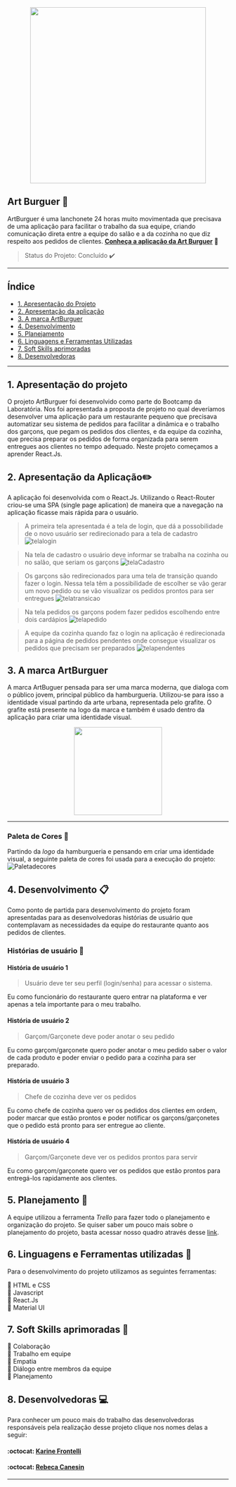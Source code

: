 <div align="center"><img src="/artburguer/src/img/hamburgernovo.png" width="400"></div>

## Art Burguer :hamburger:

ArtBurguer é uma lanchonete 24 horas muito movimentada que precisava de uma aplicação para facilitar o trabalho da sua equipe, criando comunicação direta entre a equipe do salão e a da cozinha no que diz respeito aos pedidos de clientes. 
[**Conheça a aplicação da Art Burguer**](https://art-burger.vercel.app/) :hamburger:
> Status do Projeto: Concluído :heavy_check_mark:

---

## Índice

- [1. Apresentação do Projeto](#1-apresentação-do-projeto)
- [2. Apresentação da aplicação](#2-apresentação-da-aplicação)
- [3. A marca ArtBurguer](#3-a-marca-artburguer)
- [4. Desenvolvimento](#4-desenvolvimento)
- [5. Planejamento](#5-planejamento)
- [6. Linguagens e Ferramentas Utilizadas](#6-linguagens-e-ferramentas-utiizadas)
- [7. Soft Skills aprimoradas](#7-soft-skills-aprimoradas)
- [8. Desenvolvedoras](#8-desenvolvedoras)

---



## 1. Apresentação do projeto

O projeto ArtBurguer foi desenvolvido como parte do Bootcamp da Laboratória. Nos foi apresentada a proposta de projeto no qual deveríamos desenvolver uma aplicação para um restaurante pequeno que precisava automatizar seu sistema de pedidos para facilitar a dinâmica e o trabalho dos garçons, que pegam os pedidos dos clientes, e da equipe da cozinha, que precisa preparar os pedidos de forma organizada para serem entregues aos clientes no tempo adequado. 
Neste projeto começamos a aprender React.Js.

## 2. Apresentação da Aplicação:pencil2:

A aplicação foi desenvolvida com o React.Js. Utilizando o React-Router criou-se uma SPA (single page aplication) de maneira que a navegação na aplicação ficasse mais rápida para o usuário.
>A primeira tela apresentada é a tela de login, que dá a possobilidade de o novo usuário ser redirecionado para a tela de cadastro
![telalogin](artburguer/src/img/telaLogin.png)

>Na tela de cadastro o usuário deve informar se trabalha na cozinha ou no salão, que seriam os garçons
![telaCadastro](artburguer/src/img/telaCadastro.png)

> Os garçons são redirecionados para uma tela de transição quando fazer o login. Nessa tela têm a possibilidade de escolher se vão gerar um novo pedido ou se vão visualizar os pedidos prontos para ser entregues
![telatransicao](artburguer/src/img/transicao.png)

>Na tela pedidos os garçons podem fazer pedidos escolhendo entre dois cardápios
![telapedido](artburguer/src/img/pedido.png)

>A equipe da cozinha quando faz o login na aplicação é redirecionada para a página de pedidos pendentes onde consegue visualizar os pedidos que precisam ser preparados
![telapendentes](artburguer/src/img/pendentes.png)


## 3. A marca ArtBurguer

A marca ArtBuguer pensada para ser uma marca moderna, que dialoga com o público jovem, principal público da hamburgueria. Utilizou-se para isso a identidade visual partindo da arte urbana, representada pelo grafite.
O grafite está presente na logo da marca e também é usado dentro da aplicação para criar uma identidade visual.


<div align="center"><img src="/artburguer/src/img/hamburgernovo.png" width="200"></div>



---
  
### Paleta de Cores :art:

Partindo da _logo_ da hamburgueria e pensando em criar uma identidade visual, a seguinte paleta de cores foi usada para a execução do projeto: 
![Paletadecores](/artburguer/src/img/paleta-artburguer.png)

## 4. Desenvolvimento :clipboard:

Como ponto de partida para desenvolvimento do projeto foram apresentadas para as desenvolvedoras histórias de usuário que contemplavam as necessidades da equipe do restaurante quanto aos pedidos de clientes. 

### Histórias de usuário :bookmark_tabs:

#### História de usuário 1

>Usuário deve ter seu perfil (login/senha) para acessar o sistema.

Eu como funcionário do restaurante quero entrar na plataforma e ver apenas a tela importante para o meu trabalho.
#### História de usuário 2

> Garçom/Garçonete deve poder anotar o seu pedido

Eu como garçom/garçonete quero poder anotar o meu pedido saber o valor de cada
produto e poder enviar o pedido para a cozinha para ser preparado.
#### História de usuário 3 

>Chefe de cozinha deve ver os pedidos

Eu como chefe de cozinha quero ver os pedidos dos clientes em ordem, poder marcar que estão prontos e poder notificar os garçons/garçonetes que o pedido está pronto para ser entregue ao cliente.
#### História de usuário 4

> Garçom/Garçonete deve ver os pedidos prontos para servir

Eu como garçom/garçonete quero ver os pedidos que estão prontos para entregá-los rapidamente aos clientes.


## 5. Planejamento :memo:

A equipe utilizou a ferramenta _Trello_ para fazer todo o planejamento e organização do projeto.
Se quiser saber um pouco mais sobre o planejamento do projeto, basta acessar nosso quadro através desse  [link](https://trello.com/b/99lItlS2/artburger).

## 6. Linguagens e Ferramentas utilizadas :round_pushpin:

Para o desenvolvimento do projeto utilizamos as seguintes ferramentas: 

:pushpin: HTML e CSS<br>
:pushpin: Javascript<br>
:pushpin: React.Js<br>
:pushpin: Material UI<br>



## 7. Soft Skills aprimoradas :dart: 

:pushpin: Colaboração<br>
:pushpin: Trabalho em equipe<br>
:pushpin: Empatia<br>
:pushpin: Diálogo entre membros da equipe<br>
:pushpin: Planejamento

## 8. Desenvolvedoras :computer:

Para conhecer um pouco mais do trabalho das desenvolvedoras responsáveis pela realização desse projeto clique nos nomes delas a seguir:

#### :octocat: [**Karine Frontelli**](https://github.com/KarineFrontelli) 

#### :octocat: [**Rebeca Canesin**](https://github.com/rebecaCanesin)


---